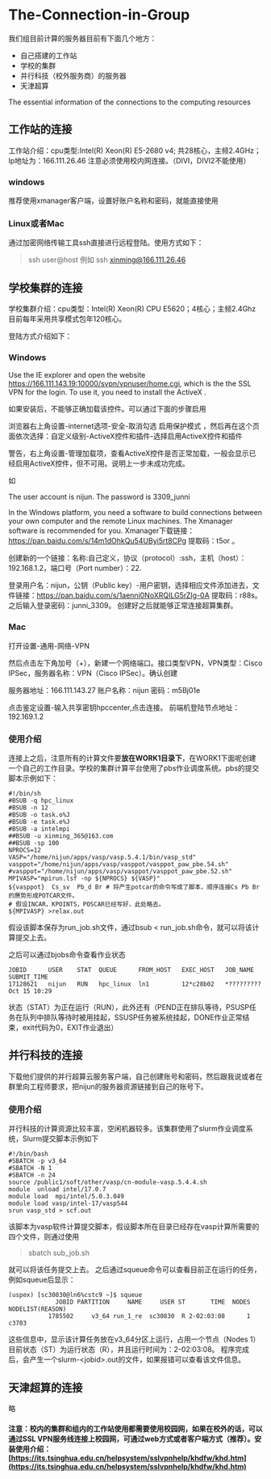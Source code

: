 # The-Connection-in-Group

我们组目前计算的服务器目前有下面几个地方：

- 自己搭建的工作站
- 学校的集群
- 并行科技（校外服务商）的服务器
- 天津超算

The essential information of the connections to the computing resources
## 工作站的连接
工作站介绍：cpu类型:Intel(R) Xeon(R)  E5-2680 v4; 共28核心，主频2.4GHz；
Ip地址为：166.111.26.46
注意必须使用校内网连接。（DIVI，DIVI2不能使用）
### windows
推荐使用xmanager客户端，设置好账户名称和密码，就能直接使用

### Linux或者Mac
通过加密网络传输工具ssh直接进行远程登陆。使用方式如下：
> ssh user@host
例如
> ssh xinming@166.111.26.46



## 学校集群的连接
学校集群介绍：cpu类型：Intel(R) Xeon(R)  CPU E5620；4核心；主频2.4Ghz
目前每年采用共享模式包年120核心。

登陆方式介绍如下：
### Windows
Use the IE explorer and open the website https://166.111.143.19:10000/svpn/vpnuser/home.cgi, which is the the SSL VPN for the login.
To use it, you need to install the ActiveX . 

如果安装后，不能够正确加载该控件。可以通过下面的步骤启用

浏览器右上角设置-internet选项-安全-取消勾选 启用保护模式 ，然后再在这个页面依次选择：自定义级别-ActiveX控件和插件-选择启用ActiveX控件和插件

警告，右上角设置-管理加载项，查看ActiveX控件是否正常加载，一般会显示已经启用ActiveX控件，但不可用。说明上一步未成功完成。

如

The user account is nijun. The password is 3309_junni

In the Windows platform, you need a software to build connections between your own computer and the remote Linux machines. The Xmanager software is recommended
for you. Xmanager下载链接：https://pan.baidu.com/s/14m1dOhkQu54UByi5rt8CPg 提取码：t5or 。


创建新的一个链接：名称:自己定义，协议（protocol）:ssh，主机（host）：192.168.1.2，端口号（Port number）：22.

登录用户名：nijun，公钥（Public key）-用户密钥，选择相应文件添加进去，文件链接：https://pan.baidu.com/s/1aenni0NoXRQILG5rZIg-0A 提取码：r88s。之后输入登录密码：junni_3309。
创建好之后就能够正常连接超算集群。


### Mac
打开设置-通用-网络-VPN


然后点击左下角加号（+），新建一个网络端口。接口类型VPN，VPN类型：Cisco IPSec，服务器名称：VPN（Cisco IPSec）。确认创建


服务器地址：166.111.143.27
账户名称：nijun
密码：m5Bj01e


点击鉴定设置-输入共享密钥hpccenter,点击连接。
前端机登陆节点地址：192.169.1.2

### 使用介绍
连接上之后，注意所有的计算文件要**放在WORK1目录下**，在WORK1下面呢创建一个自己的工作目录。学校的集群计算平台使用了pbs作业调度系统。pbs的提交脚本示例如下：
```
#!/bin/sh
#BSUB -q hpc_linux
#BSUB -n 12
#BSUB -o task.o%J
#BSUB -e task.e%J
#BSUB -a intelmpi
##BSUB -u xinming_365@163.com
##BSUB -sp 100
NPROCS=12
VASP="/home/nijun/apps/vasp/vasp.5.4.1/bin/vasp_std"
vasppot="/home/nijun/apps/vasp/vasppot/vasppot_paw_pbe.54.sh"
#vasppot="/home/nijun/apps/vasp/vasppot/vasppot_paw_pbe.52.sh"
MPIVASP="mpirun.lsf -np ${NPROCS} ${VASP}"
${vasppot}  Cs_sv  Pb_d Br # 将产生potcar的命令写成了脚本，顺序连接Cs Pb Br的赝势形成POTCAR文件。
# 假设INCAR，KPOINTS，POSCAR已经写好，此处略去。
${MPIVASP} >relax.out
```
假设该脚本保存为run_job.sh文件，通过bsub < run_job.sh命令，就可以将该计算提交上去。

之后可以通过bjobs命令查看作业状态
```
JOBID      USER    STAT  QUEUE      FROM_HOST   EXEC_HOST   JOB_NAME   SUBMIT_TIME
17128621   nijun   RUN   hpc_linux  ln1         12*c28b02   *????????? Oct 15 10:29
```
状态（STAT）为正在运行（RUN），此外还有（PEND正在排队等待，PSUSP任务在队列中排队等待时被用挂起，SSUSP任务被系统挂起，DONE作业正常结束，exit代码为0，EXIT作业退出）

## 并行科技的连接
下载他们提供的并行超算云服务客户端，自己创建账号和密码，然后跟我说或者在群里向工程师要求，把nijun的服务器资源链接到自己的账号下。
### 使用介绍
并行科技的计算资源比较丰富，空闲机器较多。该集群使用了slurm作业调度系统，Slurm提交脚本示例如下
```
#!/bin/bash
#SBATCH -p v3_64
#SBATCH -N 1
#SBATCH -n 24
source /public1/soft/other/vasp/cn-module-vasp.5.4.4.sh
module  unload intel/17.0.7
module load  mpi/intel/5.0.3.049
module load vasp/intel-17/vasp544
srun vasp_std > scf.out
```

该脚本为vasp软件计算提交脚本，假设脚本所在目录已经存在vasp计算所需要的四个文件，则通过使用
> sbatch sub_job.sh

就可以将该任务提交上去。
之后通过squeue命令可以查看目前正在运行的任务，例如squeue后显示：
```
(uspex) [sc30830@ln6%cstc9 ~]$ squeue
             JOBID PARTITION     NAME     USER ST       TIME  NODES NODELIST(REASON) 
           1785502     v3_64 run_1_re  sc30830  R 2-02:03:08      1 c3703 
```
这些信息中，显示该计算任务放在v3_64分区上运行，占用一个节点（Nodes 1） 目前状态（ST）为运行状态（R），并且运行时间为：2-02:03:08。
程序完成后，会产生一个slurm-\<jobid\>.out的文件，如果报错可以查看该文件信息。


## 天津超算的连接
略
#### 注意：校内的集群和组内的工作站使用都需要使用校园网，如果在校外的话，可以通过SSL VPN服务线连接上校园网，可通过web方式或者客户端方式（推荐）。安装使用介绍：[https://its.tsinghua.edu.cn/helpsystem/sslvpnhelp/khdfw/khd.htm](https://its.tsinghua.edu.cn/helpsystem/sslvpnhelp/khdfw/khd.htm)
